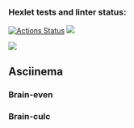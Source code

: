 ### Hexlet tests and linter status:

[![Actions Status](https://github.com/whoisdobraya/frontend-project-lvl1/workflows/hexlet-check/badge.svg)](https://github.com/whoisdobraya/frontend-project-lvl1/actions)
<a href="https://codeclimate.com/github/whoisdobraya/frontend-project-lvl1/maintainability"><img src="https://api.codeclimate.com/v1/badges/05e6980b2e5f8adad2b5/maintainability" /></a>

<a href='https://github.com/whoisdobraya/frontend-project-lvl1/actions/workflows/check-lint.yml/badge.svg'><img src='https://github.com/whoisdobraya/frontend-project-lvl1/actions/workflows/check-lint.yml/badge.svg'><a>

<h2>Asciinema</h2>
<h3>Brain-even</h3>
<script id="asciicast-osMKU5xp1v81ZTCKacaMGQtN2" src="https://asciinema.org/a/osMKU5xp1v81ZTCKacaMGQtN2.js" async></script>
<h3>Brain-culc</h3>
<script id="asciicast-hqFg4qqHDvKTFXqIJP3ot0ESk" src="https://asciinema.org/a/hqFg4qqHDvKTFXqIJP3ot0ESk.js" async></script>
